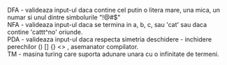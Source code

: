 DFA - valideaza input-ul daca contine cel putin o litera mare, una mica, un numar si unul dintre simbolurile "!@#$" <br> 
NFA - valideaza input-ul daca se termina in a, b, c, sau 'cat' sau daca contine 'cattt^no' oriunde. <br>
PDA - valideaza input-ul daca respecta simetria deschidere - inchidere perechilor () [] {} <> , asemanator  compilator. <br>
TM  - masina turing care suporta adunare unara cu o infinitate de termeni. <br>
